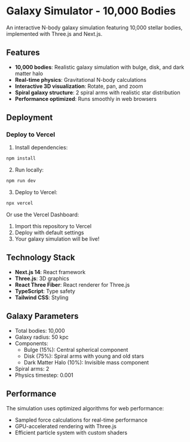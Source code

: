 # Galaxy Simulator - 10,000 Bodies

An interactive N-body galaxy simulation featuring 10,000 stellar bodies, implemented with Three.js and Next.js.

## Features

- **10,000 bodies**: Realistic galaxy simulation with bulge, disk, and dark matter halo
- **Real-time physics**: Gravitational N-body calculations
- **Interactive 3D visualization**: Rotate, pan, and zoom
- **Spiral galaxy structure**: 2 spiral arms with realistic star distribution
- **Performance optimized**: Runs smoothly in web browsers

## Deployment

### Deploy to Vercel

1. Install dependencies:
```bash
npm install
```

2. Run locally:
```bash
npm run dev
```

3. Deploy to Vercel:
```bash
npx vercel
```

Or use the Vercel Dashboard:
1. Import this repository to Vercel
2. Deploy with default settings
3. Your galaxy simulation will be live!

## Technology Stack

- **Next.js 14**: React framework
- **Three.js**: 3D graphics
- **React Three Fiber**: React renderer for Three.js
- **TypeScript**: Type safety
- **Tailwind CSS**: Styling

## Galaxy Parameters

- Total bodies: 10,000
- Galaxy radius: 50 kpc
- Components:
  - Bulge (15%): Central spherical component
  - Disk (75%): Spiral arms with young and old stars
  - Dark Matter Halo (10%): Invisible mass component
- Spiral arms: 2
- Physics timestep: 0.001

## Performance

The simulation uses optimized algorithms for web performance:
- Sampled force calculations for real-time performance
- GPU-accelerated rendering with Three.js
- Efficient particle system with custom shaders